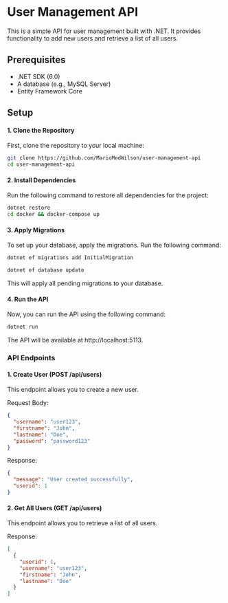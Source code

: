 # User Management API

This is a simple API for user management built with .NET. It provides functionality to add new users and retrieve a list of all users.

## Prerequisites

- .NET SDK (6.0)
- A database (e.g., MySQL Server)
- Entity Framework Core

## Setup

#### 1. Clone the Repository
First, clone the repository to your local machine:
```bash
git clone https://github.com/MarioMedWilson/user-management-api
cd user-management-api
```

#### 2. Install Dependencies
Run the following command to restore all dependencies for the project:
```bash
dotnet restore
cd docker && docker-compose up
```

#### 3. Apply Migrations
To set up your database, apply the migrations. Run the following command:
``` bash
dotnet ef migrations add InitialMigration
```
```bash
dotnet ef database update
```
This will apply all pending migrations to your database.


#### 4. Run the API
Now, you can run the API using the following command:

```bash
dotnet run
```
The API will be available at http://localhost:5113.


### API Endpoints
#### 1. Create User (POST /api/users)
This endpoint allows you to create a new user.

Request Body:

```json
{
  "username": "user123",
  "firstname": "John",
  "lastname": "Doe",
  "password": "password123"
}
```
Response:
```json
{
  "message": "User created successfully",
  "userid": 1
}
```

#### 2. Get All Users (GET /api/users)
This endpoint allows you to retrieve a list of all users.

Response:
```json
[
  {
    "userid": 1,
    "username": "user123",
    "firstname": "John",
    "lastname": "Doe"
  }
]
```
